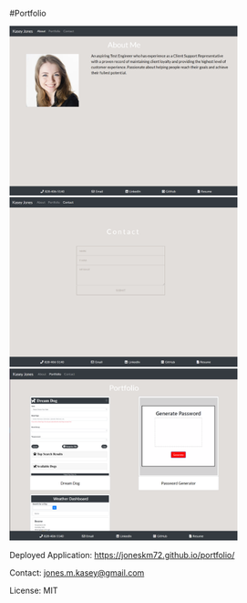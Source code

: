 #Portfolio

<img src="assets/images/about.png" width="400">

<img src="assets/images/contact.png" width="400">

<img src="assets/images/portfolio.png" width="400">

Deployed Application: https://joneskm72.github.io/portfolio/

Contact: jones.m.kasey@gmail.com

License: MIT